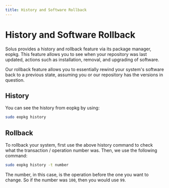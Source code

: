 ```yaml
---
title: History and Software Rollback
---
```

# History and Software Rollback

Solus provides a history and rollback feature via its package manager, eopkg. This feature allows you to see when your repository was last 
updated, actions such as installation, removal, and upgrading of software. 

Our rollback feature allows you to essentially rewind your system's software back to a previous state, assuming you or our repository has the versions in question.

## History

You can see the history from eopkg by using:

``` bash
sudo eopkg history
```

## Rollback

To rollback your system, first use the above history command to check what the transaction / operation number was. Then, we use the following command:

``` bash
sudo eopkg history -t number
```

The number, in this case, is the operation before the one you want to change. So if the number was `100`, then you would use `99`.